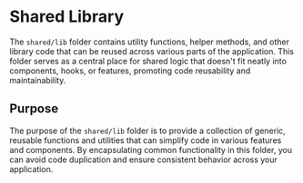 # Shared Library

The `shared/lib` folder contains utility functions, helper methods, and other library code that can be reused across various parts of the application. This folder serves as a central place for shared logic that doesn't fit neatly into components, hooks, or features, promoting code reusability and maintainability.

## Purpose

The purpose of the `shared/lib` folder is to provide a collection of generic, reusable functions and utilities that can simplify code in various features and components. By encapsulating common functionality in this folder, you can avoid code duplication and ensure consistent behavior across your application.
